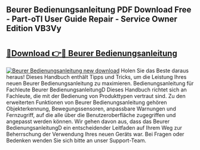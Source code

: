 ## Beurer Bedienungsanleitung PDF Download Free - Part-oTI User Guide Repair - Service Owner Edition VB3Vy

# <h2><a href="http://df2cu1.blite.top/?on=Beurer+Bedienungsanleitung">🔗Download 👉🔴 Beurer Bedienungsanleitung</a></h2>

[![Beurer Bedienungsanleitung new download](https://i.imgur.com/lujVjoI.png)](http://df2cu1.blite.top/?on=Beurer+Bedienungsanleitung)
Holen Sie das Beste daraus heraus! Dieses Handbuch enthält Tipps und Tricks, um die Leistung Ihres neuen Beurer Bedienungsanleitung zu maximieren. Bedienungsanleitung für Fachleute Beurer BedienungsanleitungD Dieses Handbuch richtet sich an Fachleute, die mit der Bedienung von Produkttypen vertraut sind. Zu den erweiterten Funktionen von Beurer Bedienungsanleitung gehören Objekterkennung, Bewegungssensoren, anpassbare Warnungen und Fernzugriff, auf die alle über die Benutzeroberfläche zugegriffen und angepasst werden können. Wir gehen davon aus, dass das Beurer BedienungsanleitungD ein entscheidender Leitfaden auf Ihrem Weg zur Beherrschung der Verwendung Ihres neuen Geräts war. Bei Fragen oder Bedenken wenden Sie sich bitte an unser Support-Team.
